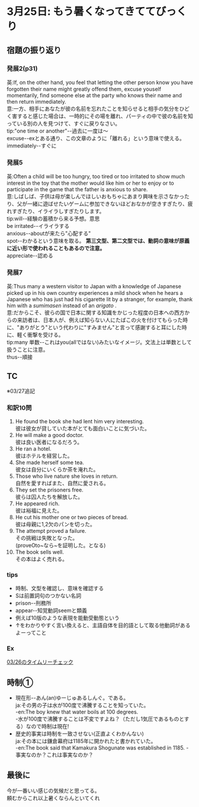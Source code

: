 # 3月25日: もう暑くなってきててびっくり
## 宿題の振り返り
### 発展2(p31)
英:If, on the other hand, you feel that letting the other person know you have forgotten their name might greatly offend them, excuse youself momentarily, find someone else at the party who knows their name and then return immediately.  
意:一方、相手にあなたが彼の名前を忘れたことを知らせると相手の気分をひどく害すると感じた場合は、一時的にその場を離れ、パーティの中で彼の名前を知っている別の人を見つけて、すぐに戻りなさい。  
tip:"one time or another"--過去に一度は～  
excuse--exとある通り、この文章のように「離れる」という意味で使える。  
immediately--すぐに
### 発展5
英:Often a child will be too hungry, too tired or too irritated to show much interest in the toy that the mother would like him or her to enjoy or to participate in the game that the father is anxious to share.  
意:しばしば、子供は母が楽しんでほしいおもちゃにあまり興味を示さなかったり、父が一緒に遊ばせたいゲームに参加できないほどおなかが空きすぎたり、疲れすぎたり、イライラしすぎたりします。  
tip:will--経験の蓄積から来る予想。意思  
be irritated--イライラする  
anxious--aboutが来たら"心配する"  
spot--わかるという意味を取る。 **第三文型、第二文型では、動詞の意味が原義に近い形で使われることもあるので注意。**  
appreciate--認める
### 発展7
英:Thus many a western visitor to Japan with a knowledge of Japanese picked up in his own country experiences a mild shock when he hears a Japanese who has just had his cigarette lit by a stranger, for example, thank him with a *sumimasen* instead of an *arigato* .  
意:だからこそ、彼らの国で日本に関する知識をかじった程度の日本への西方からの来訪者は、日本人が、例えば知らない人にたばこの火を付けてもらった時に、"ありがとう"という代わりに"すみません"と言って感謝すると耳にした時に、軽く衝撃を受ける。  
tip:many 単数--これはyou(allではない)みたいなイメージ。文法上は単数として扱うことに注意。  
thus--順接
## TC
※03/27追記  
### 和訳10問
1. He found the book she had lent him very interesting.  
    彼は彼女が貸していた本がとても面白いことに気づいた。
2. He will make a good doctor.  
    彼は良い医者になるだろう。
3. He ran a hotel.  
    彼はホテルを経営した。
4. She made herself some tea.  
    彼女は自分にいくらか茶を淹れた。
5. Those who live nature she loves in return.  
    自然を愛すればまた、自然に愛される。
6. They set the prisoners free.  
    彼らは囚人たちを解放した。
7. He appeared rich.  
    彼は裕福に見えた。
8. He cut his mother one or two pieces of bread.  
    彼は母親に1,2欠のパンを切った。
9. The attempt proved a failure.  
    その挑戦は失敗となった。  
    (proveOto~なら~を証明した。となる)
10. The book sells well.  
    その本はよく売れる。
### tips
* 時制、文型を確認し、意味を確認する
* Sは前置詞句のつかない名詞
* prison--刑務所
* appear--知覚動詞seemと類義
* 例えば10版のような表現を能動受動態という
* ↑をわかりやすく言い換えると、主語自体を目的語として取る他動詞があるよーってこと
### Ex
[03/26のタイムリーチェック](https://github.com/rykazari/S1Library/blob/main/diary/eng/w0326.md#tc%E6%98%A8%E6%97%A5%E3%81%AEex%E7%9A%84%E3%81%AA "03/26Eng")
## 時制①
+ 現在形--あん(an)ゆーじゅあるしんぐ。である。  
    ja:その男の子は水が100度で沸騰することを知っていた。  
    -en:The boy knew that water boils at 100 degrees.  
    -水が100度で沸騰することは不変ですよね？（ただし1気圧であるものとする）なので時制は現在!  
+ 歴史的事実は時制を一致させない(正直よくわかんない)  
    ja:その本には鎌倉幕府は1185年に開かれたと書かれていた。  
    -en:The book said that Kamakura Shogunate was established in 1185.
    -事実なのか？これは事実なのか？
## 最後に
今が一番いい感じの気候だと思ってる。  
頼むからこれ以上暑くならんといてくれ
